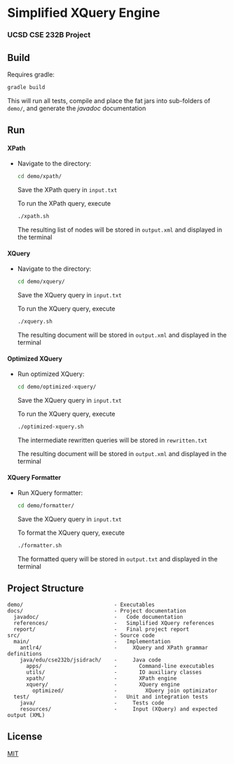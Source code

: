# Simplified XQuery Engine
### UCSD CSE 232B Project

## Build

Requires gradle:
```bash
gradle build
```

This will run all tests, compile and place the fat jars into sub-folders of ```demo/```, and generate the *javadoc* documentation

## Run

#### XPath

* Navigate to the directory:
  ```bash
  cd demo/xpath/
  ```
  Save the XPath query in ```input.txt```

  To run the XPath query, execute
  ```bash
  ./xpath.sh
  ```
  The resulting list of nodes will be stored in ```output.xml``` and displayed in the terminal

#### XQuery

* Navigate to the directory:
  ```bash
  cd demo/xquery/
  ```
  Save the XQuery query in ```input.txt```

  To run the XQuery query, execute
  ```bash
  ./xquery.sh
  ```
  The resulting document will be stored in ```output.xml``` and displayed in the terminal

#### Optimized XQuery

* Run optimized XQuery:
  ```bash
  cd demo/optimized-xquery/
  ```
  Save the XQuery query in ```input.txt```

  To run the XQuery query, execute
  ```bash
  ./optimized-xquery.sh
  ```
  The intermediate rewritten queries will be stored in ```rewritten.txt```

  The resulting document will be stored in ```output.xml``` and displayed in the terminal

#### XQuery Formatter

* Run XQuery formatter:
  ```bash
  cd demo/formatter/
  ```
  Save the XQuery query in ```input.txt```

  To format the XQuery query, execute
  ```bash
  ./formatter.sh
  ```
  The formatted query will be stored in ```output.txt``` and displayed in the terminal

## Project Structure

```
demo/                             - Executables
docs/                             - Project documentation
  javadoc/                        -   Code documentation
  references/                     -   Simplified XQuery references
  report/                         -   Final project report
src/                              - Source code
  main/                           -   Implementation
    antlr4/                       -     XQuery and XPath grammar definitions
    java/edu/cse232b/jsidrach/    -     Java code
      apps/                       -       Command-line executables
      utils/                      -       IO auxiliary classes
      xpath/                      -       XPath engine
      xquery/                     -       XQuery engine
        optimized/                -         XQuery join optimizator
  test/                           -   Unit and integration tests
    java/                         -     Tests code
    resources/                    -     Input (XQuery) and expected output (XML)
```

## License
[MIT](LICENSE)
